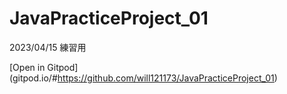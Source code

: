 # JavaPracticeProject_01
2023/04/15 練習用

[Open in Gitpod]
(gitpod.io/#https://github.com/will121173/JavaPracticeProject_01)
